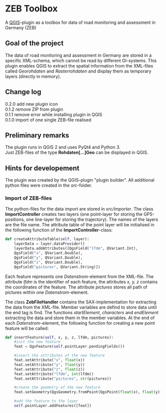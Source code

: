 # ZEB Toolbox
A <a href="https://github.com/qgis/QGIS">QGIS</a>-plugin as a toolbox for data of road monitoring and assessment in Germany (ZEB)

## Goal of the project
The data of road monitoring and assessment in Germany are stored in a specific XML-schema, which cannot be read by different GI-systems. This plugin enables QGIS to extract the spatial information from the XML-files called <i>Georohdaten</i> and <i>Rasterrohdaten</i> and display them as temporary layers (directly in memory).

## Change log
0.2.0 add new plugin icon<br>
0.1.2 remove ZIP from plugin<br>
0.1.1 remove error while installing plugin in QGIS<br>
0.1.0 import of one single ZEB-file realised<br>

## Preliminary remarks
The plugin runs in QGIS 2 and uses PyQt4 and Python 3.<br>
Just ZEB-files of the type <b>Rohdaten[...]Geo</b> can be displayed in QGIS.

## Hints for developement
The plugin was created by the QGIS-plugin "plugin builder". All additional python files were created in the <i>src</i>-folder.

### Import of ZEB-files
The python-files for the data import are stored in <i>src/importer</i>. The class <b>ImportController</b> creates two layers (one point-layer for storing the GPS-positions, one line-layer for storing the trajectory). The names of the layers are the file name. The attribute table of the point layer will be initialised in the following function of the <b>ImportController</b>-class:
```python
def createAttributeTable(self, layer):
    layerData = layer.dataProvider()
    layerData.addAttributes([QgsField("lfdm", QVariant.Int),
    QgsField("x", QVariant.Double),
    QgsField("y", QVariant.Double),
    QgsField("z", QVariant.Double),
    QgsField("pictures", QVariant.String)])
```
Each feature represents one <i>Datenstrom</i>-element from the XML-file. The attribute <i>lfdm</i> is the identifier of each feature, the attributes <i>x, y, z</i> contains the coordinates of the feature. The attribute <i>pictures</i> stores all path of pictures within one <i>Datenstrom</i>-element.

The class <b>ZebFileHandler</b> contains the SAX-implementation for extracting the data from the XML-file. Member variables are defind to store data until the end tag is find. The functions <i>startElement</i>, <i>characters</i> and <i>endElement</i> extracting the data and store them in the member variables. At the end of each <i>Datenstrom</i>-element, the following function for creating a new point feature will be called:
```python
def insertFeature(self, x, y, z, lfdm, pictures):
    #init the new feature
    feat = QgsFeature(self.pointLayer.pendingFields())

    #insert the attributes of the new feature
    feat.setAttribute("x", float(x))
    feat.setAttribute("y", float(y))
    feat.setAttribute("z", float(z))
    feat.setAttribute("lfdm", int(lfdm))
    feat.setAttribute("pictures", str(pictures))

    #create the geometry of the new feature
    feat.setGeometry(QgsGeometry.fromPoint(QgsPoint(float(x), float(y))))

    #add the feature to the layer
    self.pointLayer.addFeatures([feat])
```
